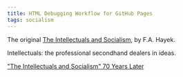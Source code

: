 ```yaml
---
title: HTML Debugging Workflow for GitHub Pages
tags: socialism
---
```


The original [The Intellectuals and Socialism](https://cdn.mises.org/Intellectuals%20and%20Socialism_4.pdf), by F.A. Hayek.

Intellectuals: the professional secondhand dealers in ideas.


["The Intellectuals and Socialism" 70 Years Later](https://www.mercatus.org/hayekprogram/research/essays/intellectuals-and-socialism-70-years-later)
